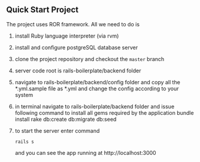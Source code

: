 Quick Start Project
-------------------
The project uses ROR framework. All we need to do is

 1. install Ruby language interpreter (via rvm)
 2. install and configure postgreSQL database server
 3. clone the project repository and checkout the `master` branch
 4. server code root is rails-boilerplate/backend folder
 5. navigate to rails-boilerplate/backend/config folder and copy all the *.yml.sample file as *.yml and change the config according to your system
 6. in terminal navigate to rails-boilerplate/backend folder and issue following command to install all gems required by the application
        bundle install
        rake db:create db:migrate db:seed
 7. to start the server enter command

        rails s
    and you can see the app running at http://localhost:3000
